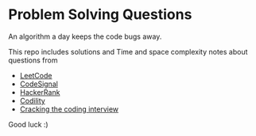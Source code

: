 # Problem Solving Questions

An algorithm a day keeps the code bugs away.

This repo includes solutions and Time and space complexity notes about questions from 

- [LeetCode](leetcode.com/)
- [CodeSignal](https://app.codesignal.com/)
- [HackerRank](https://www.hackerrank.com)
- [Codility](https://codility.com/)
- [Cracking the coding interview](http://www.crackingthecodinginterview.com/)


Good luck :)
